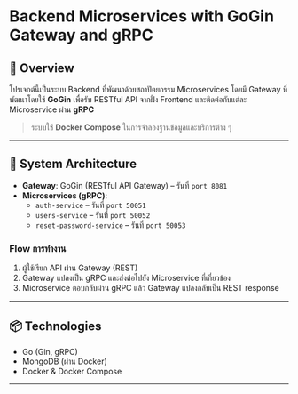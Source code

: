 # Backend Microservices with GoGin Gateway and gRPC

## 📌 Overview

โปรเจกต์นี้เป็นระบบ Backend ที่พัฒนาด้วยสถาปัตยกรรม Microservices โดยมี Gateway ที่พัฒนาโดยใช้ **GoGin** เพื่อรับ RESTful API จากฝั่ง Frontend และติดต่อกับแต่ละ Microservice ผ่าน **gRPC**

> ระบบใช้ **Docker Compose** ในการจำลองฐานข้อมูลและบริการต่าง ๆ

---

## 🧱 System Architecture

- **Gateway**: GoGin (RESTful API Gateway) – รันที่ `port 8081`
- **Microservices (gRPC)**:
  - `auth-service` – รันที่ `port 50051`
  - `users-service` – รันที่ `port 50052`
  - `reset-password-service` – รันที่ `port 50053`

### Flow การทำงาน

1. ผู้ใช้เรียก API ผ่าน Gateway (REST)
2. Gateway แปลงเป็น gRPC และส่งต่อไปยัง Microservice ที่เกี่ยวข้อง
3. Microservice ตอบกลับผ่าน gRPC แล้ว Gateway แปลงกลับเป็น REST response

---

## 📦 Technologies

- Go (Gin, gRPC)
- MongoDB (ผ่าน Docker)
- Docker & Docker Compose

---
